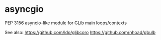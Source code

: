 # asyncgio
PEP 3156 asyncio-like module for GLib main loops/contexts

See also:
https://github.com/ldo/glibcoro
https://github.com/nhoad/gbulb

